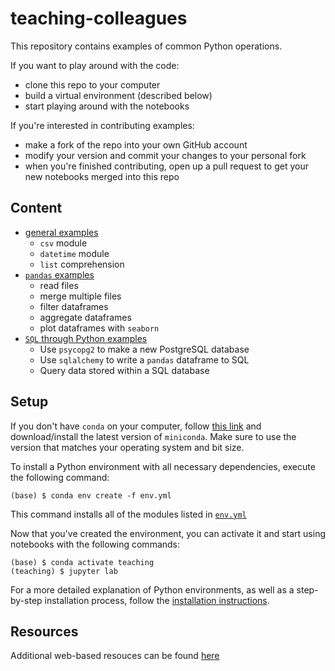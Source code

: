 # teaching-colleagues

This repository contains examples of common Python operations.

If you want to play around with the code: 
- clone this repo to your computer
- build a virtual environment (described below)
- start playing around with the notebooks


If you're interested in contributing examples:
- make a fork of the repo into your own GitHub account
- modify your version and commit your changes to your personal fork
- when you're finished contributing, open up a pull request to get your new notebooks merged into this repo

## Content
- [general examples](examples/general)
    - `csv` module
    - `datetime` module
    - `list` comprehension
- [`pandas` examples](examples/pandas)
    - read files
    - merge multiple files
    - filter dataframes
    - aggregate dataframes
    - plot dataframes with `seaborn`
- [`SQL` through Python examples](<examples/SQL data>)
    - Use `psycopg2` to make a new PostgreSQL database
    - Use `sqlalchemy` to write a `pandas` dataframe to SQL
    - Query data stored within a SQL database


## Setup

If you don't have `conda` on your computer, follow [this link](https://docs.conda.io/en/latest/miniconda.html)
and download/install the latest version of `miniconda`.
Make sure to use the version that matches your operating system and bit size.

To install a Python environment with all necessary dependencies, execute the following command:

```shell script
(base) $ conda env create -f env.yml
```

This command installs all of the modules listed in [`env.yml`](env.yml)

Now that you've created the environment, you can activate it and start using notebooks with the following commands:

``` shell script
(base) $ conda activate teaching
(teaching) $ jupyter lab
```

For a more detailed explanation of Python environments, as well as a 
step-by-step installation process, follow the [installation instructions](documentation/installation.md).

## Resources
Additional web-based resouces can be found [here](documentation/resources.md)